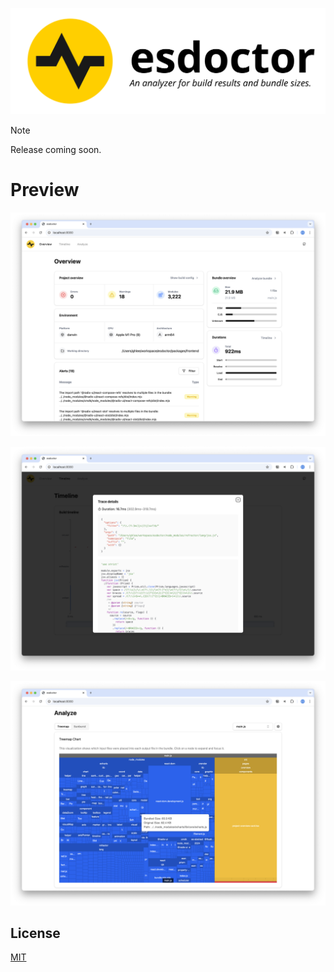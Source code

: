 <p align="center">
  <picture>
    <source media="(prefers-color-scheme: dark)" srcset="./images/logo-dark.svg">
    <source media="(prefers-color-scheme: light)" srcset="./images/logo-light.svg">
    <img alt="esdoctor: An analyzer for build results and bundle sizes." src="./images/logo-light.svg">
  </picture>
</p>

> [!NOTE]  
> Release coming soon.

# Preview

![preview-1](./images/preview-1.png)

![preview-2](./images/preview-2.png)

![preview-3](./images/preview-3.png)

## License

[MIT](./LICENSE)
